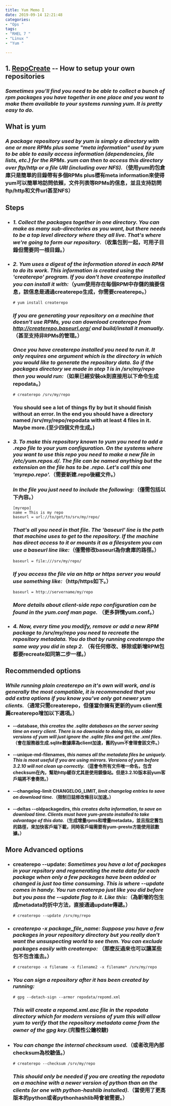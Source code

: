```yaml
---
title: Yum Memo I
date: 2019-09-14 12:21:48
categories:
- "Ops "
tags:
- "RHEL 7 "
- "Linux "
- "Yum "

---
```


## 1. [RepoCreate](http://yum.baseurl.org/wiki/RepoCreate.html) -- How to setup your own repositories

### *Sometimes you'll find you need to be able to collect a bunch of rpm packages you have together in one place and you want to make them available to your systems running yum. It is pretty easy to do.*

## What is yum

### *A package repository used by yum is simply a directory with one or more RPMs plus some "meta information" used by yum to be able to easily access information (dependencies, file lists, etc.) for the RPMs. yum can then to access this directory over ftp/http or a file URI (including over NFS).*（使用yum的包倉庫只是簡單的目錄帶有多個RPMs plus標有meta information來使得yum可以簡單地訪問依賴，文件列表等RPMs的信息，並且支持訪問ftp/http和文件url甚至NFS）

## Steps

- ### *1. Collect the packages together in one directory. You can make as many sub-directories as you want, but there needs to be a top level directory where they all live. That's where we're going to form our repository.*（收集包到一起，可用子目錄但需要同一根目錄。）

- ### *2. Yum uses a digest of the information stored in each RPM to do its work. This information is created using the 'createrepo' program. If you don't have createrepo installed you can install it with:*（yum使用存在每個RPM中存儲的摘要信息，該信息是通過createrepo生成，你需要createrepo。）

  ```nohighlight
  # yum install createrepo
  ```

  ### *If you are generating your repository on a machine that doesn't use RPMs, you can download createrepo from http://createrepo.baseurl.org/ and build/install it manually.*（甚至支持非RPMs的管理。）

  ### *Once you have createrepo installed you need to run it. It only requires one argument which is the directory in which you would like to generate the repository data. So if the packages directory we made in step 1 is in /srv/my/repo then you would run:*（如果已經安裝ok則直接用以下命令生成repodata。）

  ```nohighlight
  # createrepo /srv/my/repo
  ```

  ### You should see a lot of things fly by but it should finish without an error. In the end you should have a directory named /srv/my/repo/repodata with at least 4 files in it. Maybe more.(至少四個文件生成。)

- ### *3. To make this repository known to yum you need to add a .repo file to your yum configuration. On the systems where you want to use this repo you need to make a new file in /etc/yum.repos.d/. The file can be named anything but the extension on the file has to be .repo. Let's call this one 'myrepo.repo'.*（需要新建.repo後綴文件。）

  ### *In the file you just need to include the following:*（僅需包括以下內容。）

  ```nohighlight
  [myrepo]
  name = This is my repo
  baseurl = url://to/get/to/srv/my/repo/
  ```

  ### *That's all you need in that file. The 'baseurl' line is the path that machine uses to get to the repository. If the machine has direct access to it or mounts it as a filesystem you can use a baseurl line like:*（僅需修改baseurl為你倉庫的路徑。）

  ```nohighlight
  baseurl = file:///srv/my/repo/
  ```

  ### *If you access the file via an http or https server you would use something like:*（http/https如下。）

  ```nohighlight
  baseurl = http://servername/my/repo
  ```

  ### *More details about client-side repo configuration can be found in the yum.conf man page.*	（更多詳情yum.conf。）

- ### *4. Now, every time you modify, remove or add a new RPM package to /srv/my/repo you need to recreate the repository metadata. You do that by running createrepo the same way you did in step 2.* （有任何修改、移除或新增RPM包都要recreate如同第二步一樣。）

## Recommended options

### *While running plain createrepo on it's own will work, and is generally the most compatible, it is recommended that you add extra options if you know you've only got newer yum clients.*（通常只需createrepo，但僅當你擁有更新的yum client推薦createrepo增加以下選項。）

- #### --database, *this creates the .sqlite databases on the server saving time on every client. There is no downside to doing this, as older versions of yum will just ignore the .sqlite files and get the .xml files.*（會在服務器生成.sqlite數據庫為client加速，舊的yum不會理會該文件。）

- #### --unique-md-filenames, *this names all the metadata files be uniquely. This is most useful if you are using mirrors. Versions of yum before 3.2.10 will not clean up correctly.*（這會令所有文件唯一命名，包含checksum在內，幫助http緩存尤其是使用鏡像站。但是3.2.10版本前yum客戶端將不會奏效。）

- #### --changelog-limit CHANGELOG_LIMIT, *limit changelog entries to save on download time.*（限制日誌修改條目以加速。）

- #### --deltas --oldpackagedirs, *this creates delta information, to save on download time. Clients must have yum-presto installed to take advantage of this data.*（生成增量rpms和增量metadata，並且指定舊包的路徑，來加快客戶端下載，同時客戶端需要有yum-presto方能使用該數據。）

## More Advanced options

- ### createrepo --update: *Sometimes you have a lot of packages in your repsitory and regenerating the meta data for each package when only a few packages have been added or changed is just too time consuming. This is where --update comes in handy. You run createrepo just like you did before but you pass the --update flag to it. Like this:*（為新增的包生成metadata的折中方法，直接通過update傳遞。）

  ```nohighlight
  # createrepo --update /srv/my/repo
  ```

- ### *createrepo -x package_file_name: Suppose you have a few packages in your repository directory but you really don't want the unsuspecting world to see them. You can exclude packages easily with createrepo:* （那麼反過來也可以讓某些包不包含進去。）

  ```nohighlight
  # createrepo -x filename -x filename2 -x filename* /srv/my/repo
  ```

- ### *You can sign a repository after it has been created by running:*

  ```nohighlight
  # gpg --detach-sign --armor repodata/repomd.xml 
  ```

  ### *This will create a repomd.xml.asc file in the repodata directory which for modern versions of yum this will allow yum to verify that the repository metadata came from the owner of the gpg key.*(完整性公鑰校驗)

- ### *You can change the internal checksum used.*（或者改用內部checksum為校驗值。）

  ```nohighlight
  # createrepo --checksum /srv/my/repo
  ```

  ### *This should only be needed if you are creating the repodata on a machine with a newer version of python than on the clients (or one with python-hashlib installed).*（當使用了更高版本的python或者pythonhashlib時會被需要。）